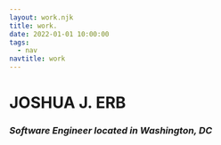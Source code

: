 ```yaml
---
layout: work.njk
title: work.
date: 2022-01-01 10:00:00
tags:
  - nav
navtitle: work
---
```


# JOSHUA J. ERB

### _Software Engineer located in Washington, DC_
